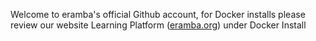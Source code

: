 Welcome to eramba's official Github account, for Docker installs please review our website Learning Platform ([eramba.org](https://learning-frontend.eramba.org/learning/courses/12/episodes/274)) under Docker Install

